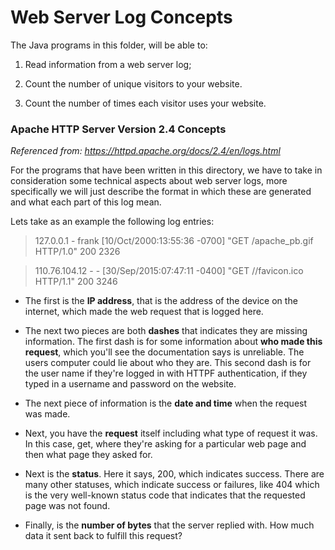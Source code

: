 # Web Server Log Concepts

The Java programs in this folder, will be able to:

1. Read information from a web server log;

2. Count the number of unique visitors to your website.

3. Count the number of times each visitor uses your website.

### Apache HTTP Server Version 2.4 Concepts
*Referenced from: https://httpd.apache.org/docs/2.4/en/logs.html*

For the programs that have been written in this directory, we have to take in consideration some technical aspects about web server logs, more specifically we will just describe the format in which these are generated and what each part of this log mean.

Lets take as an example the following log entries:

> 127.0.0.1 - frank [10/Oct/2000:13:55:36 -0700] "GET /apache_pb.gif HTTP/1.0" 200 2326 

> 110.76.104.12 - - [30/Sep/2015:07:47:11 -0400] "GET //favicon.ico HTTP/1.1" 200 3246 

* The first is the **IP address**, that is the address of the device on the internet, which made the web request that is logged here.

* The next two pieces are both **dashes** that indicates they are missing information. The first dash is for some information about **who made this request**, which you'll see the documentation says is unreliable. The users computer could lie about who they are. This second dash is for the user name if they're logged in with HTTPF authentication, if they typed in a username and password on the website.

* The next piece of information is the **date and time** when the request was made.

* Next, you have the **request** itself including what type of request it was.
In this case, get, where they're asking for a particular web page and
then what page they asked for.

* Next is the **status**. Here it says, 200, which indicates success.
There are many other statuses, which indicate success or failures, like 404 which is the very well-known status code that indicates that the requested page was not found.

* Finally, is the **number of bytes** that the server replied with.
How much data it sent back to fulfill this request? 
